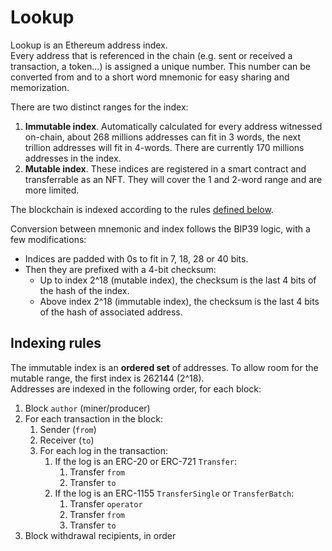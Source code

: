 # Lookup

Lookup is an Ethereum address index.<br/>
Every address that is referenced in the chain (e.g. sent or received a transaction, a token...) is assigned a unique number. This number can be converted from and to a short word mnemonic for easy sharing and memorization.

There are two distinct ranges for the index:

1. <b>Immutable index</b>. Automatically calculated for every address witnessed on-chain, about 268 millions addresses can fit in 3 words, the next trillion addresses will fit in 4-words. There are currently 170 millions addresses in the index.
2. <b>Mutable index</b>. These indices are registered in a smart contract and transferrable as an NFT. They will cover the 1 and 2-word range and are more limited.

The blockchain is indexed according to the rules [defined below](#indexing-rules).

Conversion between mnemonic and index follows the BIP39 logic, with a few modifications:

- Indices are padded with 0s to fit in 7, 18, 28 or 40 bits.
- Then they are prefixed with a 4-bit checksum:
  - Up to index 2^18 (mutable index), the checksum is the last 4 bits of the hash of the index.
  - Above index 2^18 (immutable index), the checksum is the last 4 bits of the hash of associated address.

## Indexing rules

The immutable index is an <b>ordered set</b> of addresses.
To allow room for the mutable range, the first index is 262144 (2^18).<br/>
Addresses are indexed in the following order, for each block:

1. Block `author` (miner/producer)
2. For each transaction in the block:
   1. Sender (`from`)
   2. Receiver (`to`)
   3. For each log in the transaction:
      1. If the log is an ERC-20 or ERC-721 `Transfer`:
         1. Transfer `from`
         2. Transfer `to`
      2. If the log is an ERC-1155 `TransferSingle` or `TransferBatch`:
         1. Transfer `operator`
         1. Transfer `from`
         1. Transfer `to`
3. Block withdrawal recipients, in order
